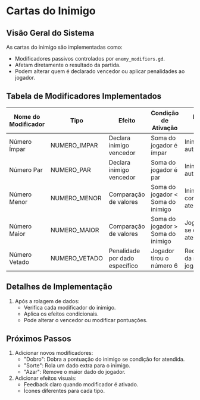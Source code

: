 # Cartas do Inimigo

## Visão Geral do Sistema

As cartas do inimigo são implementadas como:
- Modificadores passivos controlados por `enemy_modifiers.gd`.
- Afetam diretamente o resultado da partida.
- Podem alterar quem é declarado vencedor ou aplicar penalidades ao jogador.

## Tabela de Modificadores Implementados

| Nome do Modificador | Tipo          | Efeito                         | Condição de Ativação              | Impacto no Jogo                        |
| ------------------- | ------------- | ------------------------------ | --------------------------------- | -------------------------------------- |
| Número Ímpar        | NUMERO_IMPAR  | Declara inimigo vencedor       | Soma do jogador é ímpar           | Inimigo vence automaticamente          |
| Número Par          | NUMERO_PAR    | Declara inimigo vencedor       | Soma do jogador é par             | Inimigo vence automaticamente          |
| Número Menor        | NUMERO_MENOR  | Comparação de valores          | Soma do jogador < Soma do inimigo | Inimigo vence se condição for atendida |
| Número Maior        | NUMERO_MAIOR  | Comparação de valores          | Soma do jogador > Soma do inimigo | Jogador vence se condição for atendida |
| Número Vetado       | NUMERO_VETADO | Penalidade por dado específico | Jogador tirou o número 6          | Reduz 6 pontos da soma do jogador      |

## Detalhes de Implementação

1. Após a rolagem de dados:
   - Verifica cada modificador do inimigo.
   - Aplica os efeitos condicionais.
   - Pode alterar o vencedor ou modificar pontuações.

## Próximos Passos

1. Adicionar novos modificadores:
   - "Dobro": Dobra a pontuação do inimigo se condição for atendida.
   - "Sorte": Rola um dado extra para o inimigo.
   - "Azar": Remove o maior dado do jogador.
2. Adicionar efeitos visuais:
   - Feedback claro quando modificador é ativado.
   - Ícones diferentes para cada tipo.